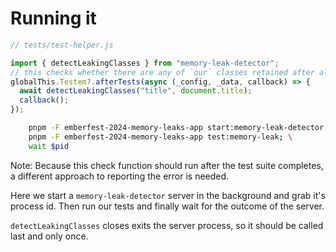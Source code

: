 # Running it

```js
// tests/test-helper.js

import { detectLeakingClasses } from "memory-leak-detector";
// this checks whether there are any of `our` classes retained after all tests have passed.
globalThis.Testem?.afterTests(async (_config, _data, callback) => {
  await detectLeakingClasses("title", document.title);
  callback();
});
```

```sh
    pnpm -F emberfest-2024-memory-leaks-app start:memory-leak-detector & pid=$!; \
    pnpm -F emberfest-2024-memory-leaks-app test:memory-leak; \
    wait $pid
```

Note:
Because this check function should run after the test suite completes, a different approach to reporting the error is needed.

Here we start a `memory-leak-detector` server in the background and grab it's process id.
Then run our tests and finally wait for the outcome of the server.

`detectLeakingClasses` closes exits the server process, so it should be called last and only once.
